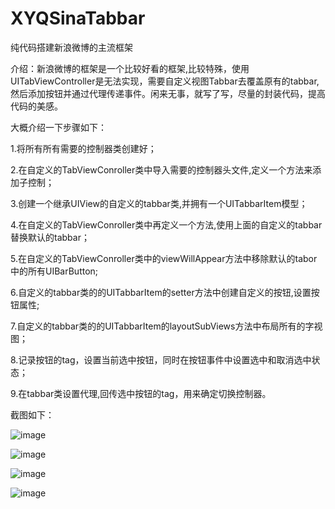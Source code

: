# XYQSinaTabbar
纯代码搭建新浪微博的主流框架

介绍：新浪微博的框架是一个比较好看的框架,比较特殊，使用UITabViewController是无法实现，需要自定义视图Tabbar去覆盖原有的tabbar,然后添加按钮并通过代理传递事件。闲来无事，就写了写，尽量的封装代码，提高代码的美感。

大概介绍一下步骤如下：

1.将所有所有需要的控制器类创建好；

2.在自定义的TabViewConroller类中导入需要的控制器头文件,定义一个方法来添加子控制；

3.创建一个继承UIView的自定义的tabbar类,并拥有一个UITabbarItem模型；

4.在自定义的TabViewConroller类中再定义一个方法,使用上面的自定义的tabbar替换默认的tabbar；

5.在自定义的TabViewConroller类中的viewWillAppear方法中移除默认的tabor中的所有UIBarButton;

6.自定义的tabbar类的的UITabbarItem的setter方法中创建自定义的按钮,设置按钮属性;

7.自定义的tabbar类的的UITabbarItem的layoutSubViews方法中布局所有的字视图；

8.记录按钮的tag，设置当前选中按钮，同时在按钮事件中设置选中和取消选中状态；

9.在tabbar类设置代理,回传选中按钮的tag，用来确定切换控制器。


截图如下：

![image](https://github.com/xiayuanquan/XYQSinaTabbar/blob/master/XYQSinaTabbar/XYQSinaTabbar/screenshots/main.png)
     
![image](https://github.com/xiayuanquan/XYQSinaTabbar/blob/master/XYQSinaTabbar/XYQSinaTabbar/screenshots/message.png)
     
![image](https://github.com/xiayuanquan/XYQSinaTabbar/blob/master/XYQSinaTabbar/XYQSinaTabbar/screenshots/find.png)
     
![image](https://github.com/xiayuanquan/XYQSinaTabbar/blob/master/XYQSinaTabbar/XYQSinaTabbar/screenshots/me.png)
